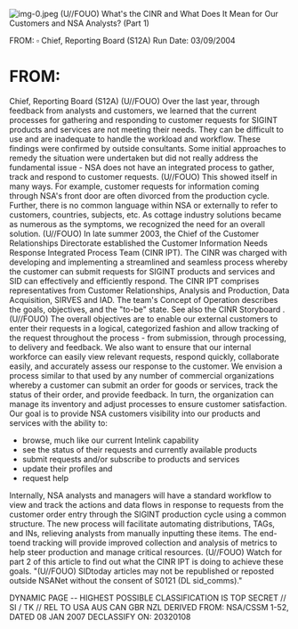 ![img-0.jpeg](img-0.jpeg)
(U//FOUO) What's the CINR and What Does It Mean for Our Customers and NSA Analysts? (Part 1)

FROM: $\square$
Chief, Reporting Board (S12A)
Run Date: 03/09/2004

# FROM: 

Chief, Reporting Board (S12A)
(U//FOUO) Over the last year, through feedback from analysts and customers, we learned that the current processes for gathering and responding to customer requests for SIGINT products and services are not meeting their needs. They can be difficult to use and are inadequate to handle the workload and workflow. These findings were confirmed by outside consultants. Some initial approaches to remedy the situation were undertaken but did not really address the fundamental issue - NSA does not have an integrated process to gather, track and respond to customer requests.
(U//FOUO) This showed itself in many ways. For example, customer requests for information coming through NSA's front door are often divorced from the production cycle. Further, there is no common language within NSA or externally to refer to customers, countries, subjects, etc. As cottage industry solutions became as numerous as the symptoms, we recognized the need for an overall solution.
(U//FOUO) In late summer 2003, the Chief of the Customer Relationships Directorate established the Customer Information Needs Response Integrated Process Team (CINR IPT). The CINR was charged with developing and implementing a streamlined and seamless process whereby the customer can submit requests for SIGINT products and services and SID can effectively and efficiently respond. The CINR IPT comprises representatives from Customer Relationships, Analysis and Production, Data Acquisition, SIRVES and IAD. The team's Concept of Operation describes the goals, objectives, and the "to-be" state. See also the CINR Storyboard .
(U//FOUO) The overall objectives are to enable our external customers to enter their requests in a logical, categorized fashion and allow tracking of the request throughout the process - from submission, through processing, to delivery and feedback. We also want to ensure that our internal workforce can easily view relevant requests, respond quickly, collaborate easily, and accurately assess our response to the customer. We envision a process similar to that used by any number of commercial organizations whereby a customer can submit an order for goods or services, track the status of their order, and provide feedback. In turn, the organization can manage its inventory and adjust processes to ensure customer satisfaction. Our goal is to provide NSA customers visibility into our products and services with the ability to:

- browse, much like our current Intelink capability
- see the status of their requests and currently available products
- submit requests and/or subscribe to products and services
- update their profiles and
- request help

Internally, NSA analysts and managers will have a standard workflow to view and track the actions and data flows in response to requests from the customer order entry through the SIGINT production cycle using a common structure. The new process will facilitate automating distributions, TAGs, and INs, relieving analysts from manually inputting these items. The end-toend tracking will provide improved collection and analysis of metrics to help steer production and manage critical resources.
(U//FOUO) Watch for part 2 of this article to find out what the CINR IPT is doing to achieve these goals.
"(U//FOUO) SIDtoday articles may not be republished or reposted outside NSANet without the consent of S0121 (DL sid_comms)."

DYNAMIC PAGE -- HIGHEST POSSIBLE CLASSIFICATION IS TOP SECRET // SI / TK // REL TO USA AUS CAN GBR NZL DERIVED FROM: NSA/CSSM 1-52, DATED 08 JAN 2007 DECLASSIFY ON: 20320108
